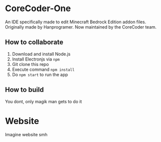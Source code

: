 # CoreCoder-One
An IDE specifically made to edit Minecraft Bedrock Edition addon files. Originally made by Hanprogramer. Now maintained by the CoreCoder team.

## How to collaborate
1. Download and install Node.js
2. Install Electronjs via `npm`
3. Git clone this repo
4. Execute command `npm install`
5. Do `npm start` to run the app

## How to build
You dont, only magik man gets to do it

# Website
Imagine website smh
